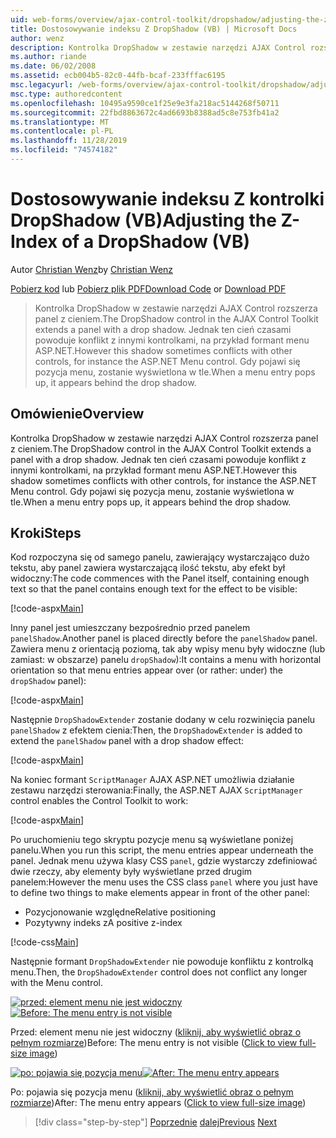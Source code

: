```yaml
---
uid: web-forms/overview/ajax-control-toolkit/dropshadow/adjusting-the-z-index-of-a-dropshadow-vb
title: Dostosowywanie indeksu Z DropShadow (VB) | Microsoft Docs
author: wenz
description: Kontrolka DropShadow w zestawie narzędzi AJAX Control rozszerza panel z cieniem. Jednak ten cień czasami powoduje konflikt z innymi kontrolkami, dla insta...
ms.author: riande
ms.date: 06/02/2008
ms.assetid: ecb004b5-82c0-44fb-bcaf-233fffac6195
msc.legacyurl: /web-forms/overview/ajax-control-toolkit/dropshadow/adjusting-the-z-index-of-a-dropshadow-vb
msc.type: authoredcontent
ms.openlocfilehash: 10495a9590ce1f25e9e3fa218ac5144268f50711
ms.sourcegitcommit: 22fbd8863672c4ad6693b8388ad5c8e753fb41a2
ms.translationtype: MT
ms.contentlocale: pl-PL
ms.lasthandoff: 11/28/2019
ms.locfileid: "74574182"
---
```

# <a name="adjusting-the-z-index-of-a-dropshadow-vb"></a><span data-ttu-id="6eca5-104">Dostosowywanie indeksu Z kontrolki DropShadow (VB)</span><span class="sxs-lookup"><span data-stu-id="6eca5-104">Adjusting the Z-Index of a DropShadow (VB)</span></span>

<span data-ttu-id="6eca5-105">Autor [Christian Wenz](https://github.com/wenz)</span><span class="sxs-lookup"><span data-stu-id="6eca5-105">by [Christian Wenz](https://github.com/wenz)</span></span>

<span data-ttu-id="6eca5-106">[Pobierz kod](https://download.microsoft.com/download/5/1/6/51652a81-500b-4f6b-88d3-617103e7941e/DropShadow1.vb.zip) lub [Pobierz plik PDF](https://download.microsoft.com/download/b/6/a/b6ae89ee-df69-4c87-9bfb-ad1eb2b23373/dropshadow1VB.pdf)</span><span class="sxs-lookup"><span data-stu-id="6eca5-106">[Download Code](https://download.microsoft.com/download/5/1/6/51652a81-500b-4f6b-88d3-617103e7941e/DropShadow1.vb.zip) or [Download PDF](https://download.microsoft.com/download/b/6/a/b6ae89ee-df69-4c87-9bfb-ad1eb2b23373/dropshadow1VB.pdf)</span></span>

> <span data-ttu-id="6eca5-107">Kontrolka DropShadow w zestawie narzędzi AJAX Control rozszerza panel z cieniem.</span><span class="sxs-lookup"><span data-stu-id="6eca5-107">The DropShadow control in the AJAX Control Toolkit extends a panel with a drop shadow.</span></span> <span data-ttu-id="6eca5-108">Jednak ten cień czasami powoduje konflikt z innymi kontrolkami, na przykład formant menu ASP.NET.</span><span class="sxs-lookup"><span data-stu-id="6eca5-108">However this shadow sometimes conflicts with other controls, for instance the ASP.NET Menu control.</span></span> <span data-ttu-id="6eca5-109">Gdy pojawi się pozycja menu, zostanie wyświetlona w tle.</span><span class="sxs-lookup"><span data-stu-id="6eca5-109">When a menu entry pops up, it appears behind the drop shadow.</span></span>

## <a name="overview"></a><span data-ttu-id="6eca5-110">Omówienie</span><span class="sxs-lookup"><span data-stu-id="6eca5-110">Overview</span></span>

<span data-ttu-id="6eca5-111">Kontrolka DropShadow w zestawie narzędzi AJAX Control rozszerza panel z cieniem.</span><span class="sxs-lookup"><span data-stu-id="6eca5-111">The DropShadow control in the AJAX Control Toolkit extends a panel with a drop shadow.</span></span> <span data-ttu-id="6eca5-112">Jednak ten cień czasami powoduje konflikt z innymi kontrolkami, na przykład formant menu ASP.NET.</span><span class="sxs-lookup"><span data-stu-id="6eca5-112">However this shadow sometimes conflicts with other controls, for instance the ASP.NET Menu control.</span></span> <span data-ttu-id="6eca5-113">Gdy pojawi się pozycja menu, zostanie wyświetlona w tle.</span><span class="sxs-lookup"><span data-stu-id="6eca5-113">When a menu entry pops up, it appears behind the drop shadow.</span></span>

## <a name="steps"></a><span data-ttu-id="6eca5-114">Kroki</span><span class="sxs-lookup"><span data-stu-id="6eca5-114">Steps</span></span>

<span data-ttu-id="6eca5-115">Kod rozpoczyna się od samego panelu, zawierający wystarczająco dużo tekstu, aby panel zawiera wystarczającą ilość tekstu, aby efekt był widoczny:</span><span class="sxs-lookup"><span data-stu-id="6eca5-115">The code commences with the Panel itself, containing enough text so that the panel contains enough text for the effect to be visible:</span></span>

[!code-aspx[Main](adjusting-the-z-index-of-a-dropshadow-vb/samples/sample1.aspx)]

<span data-ttu-id="6eca5-116">Inny panel jest umieszczany bezpośrednio przed panelem `panelShadow`.</span><span class="sxs-lookup"><span data-stu-id="6eca5-116">Another panel is placed directly before the `panelShadow` panel.</span></span> <span data-ttu-id="6eca5-117">Zawiera menu z orientacją poziomą, tak aby wpisy menu były widoczne (lub zamiast: w obszarze) panelu `dropShadow`):</span><span class="sxs-lookup"><span data-stu-id="6eca5-117">It contains a menu with horizontal orientation so that menu entries appear over (or rather: under) the `dropShadow` panel):</span></span>

[!code-aspx[Main](adjusting-the-z-index-of-a-dropshadow-vb/samples/sample2.aspx)]

<span data-ttu-id="6eca5-118">Następnie `DropShadowExtender` zostanie dodany w celu rozwinięcia panelu `panelShadow` z efektem cienia:</span><span class="sxs-lookup"><span data-stu-id="6eca5-118">Then, the `DropShadowExtender` is added to extend the `panelShadow` panel with a drop shadow effect:</span></span>

[!code-aspx[Main](adjusting-the-z-index-of-a-dropshadow-vb/samples/sample3.aspx)]

<span data-ttu-id="6eca5-119">Na koniec formant `ScriptManager` AJAX ASP.NET umożliwia działanie zestawu narzędzi sterowania:</span><span class="sxs-lookup"><span data-stu-id="6eca5-119">Finally, the ASP.NET AJAX `ScriptManager` control enables the Control Toolkit to work:</span></span>

[!code-aspx[Main](adjusting-the-z-index-of-a-dropshadow-vb/samples/sample4.aspx)]

<span data-ttu-id="6eca5-120">Po uruchomieniu tego skryptu pozycje menu są wyświetlane poniżej panelu.</span><span class="sxs-lookup"><span data-stu-id="6eca5-120">When you run this script, the menu entries appear underneath the panel.</span></span> <span data-ttu-id="6eca5-121">Jednak menu używa klasy CSS `panel`, gdzie wystarczy zdefiniować dwie rzeczy, aby elementy były wyświetlane przed drugim panelem:</span><span class="sxs-lookup"><span data-stu-id="6eca5-121">However the menu uses the CSS class `panel` where you just have to define two things to make elements appear in front of the other panel:</span></span>

- <span data-ttu-id="6eca5-122">Pozycjonowanie względne</span><span class="sxs-lookup"><span data-stu-id="6eca5-122">Relative positioning</span></span>
- <span data-ttu-id="6eca5-123">Pozytywny indeks z</span><span class="sxs-lookup"><span data-stu-id="6eca5-123">A positive z-index</span></span>

[!code-css[Main](adjusting-the-z-index-of-a-dropshadow-vb/samples/sample5.css)]

<span data-ttu-id="6eca5-124">Następnie formant `DropShadowExtender` nie powoduje konfliktu z kontrolką menu.</span><span class="sxs-lookup"><span data-stu-id="6eca5-124">Then, the `DropShadowExtender` control does not conflict any longer with the Menu control.</span></span>

<span data-ttu-id="6eca5-125">[![przed: element menu nie jest widoczny](adjusting-the-z-index-of-a-dropshadow-vb/_static/image2.png)](adjusting-the-z-index-of-a-dropshadow-vb/_static/image1.png)</span><span class="sxs-lookup"><span data-stu-id="6eca5-125">[![Before: The menu entry is not visible](adjusting-the-z-index-of-a-dropshadow-vb/_static/image2.png)](adjusting-the-z-index-of-a-dropshadow-vb/_static/image1.png)</span></span>

<span data-ttu-id="6eca5-126">Przed: element menu nie jest widoczny ([kliknij, aby wyświetlić obraz o pełnym rozmiarze](adjusting-the-z-index-of-a-dropshadow-vb/_static/image3.png))</span><span class="sxs-lookup"><span data-stu-id="6eca5-126">Before: The menu entry is not visible ([Click to view full-size image](adjusting-the-z-index-of-a-dropshadow-vb/_static/image3.png))</span></span>

<span data-ttu-id="6eca5-127">[![po: pojawia się pozycja menu](adjusting-the-z-index-of-a-dropshadow-vb/_static/image5.png)](adjusting-the-z-index-of-a-dropshadow-vb/_static/image4.png)</span><span class="sxs-lookup"><span data-stu-id="6eca5-127">[![After: The menu entry appears](adjusting-the-z-index-of-a-dropshadow-vb/_static/image5.png)](adjusting-the-z-index-of-a-dropshadow-vb/_static/image4.png)</span></span>

<span data-ttu-id="6eca5-128">Po: pojawia się pozycja menu ([kliknij, aby wyświetlić obraz o pełnym rozmiarze](adjusting-the-z-index-of-a-dropshadow-vb/_static/image6.png))</span><span class="sxs-lookup"><span data-stu-id="6eca5-128">After: The menu entry appears ([Click to view full-size image](adjusting-the-z-index-of-a-dropshadow-vb/_static/image6.png))</span></span>

> [!div class="step-by-step"]
> <span data-ttu-id="6eca5-129">[Poprzednie](manipulating-dropshadow-properties-from-client-code-cs.md)
> [dalej](manipulating-dropshadow-properties-from-client-code-vb.md)</span><span class="sxs-lookup"><span data-stu-id="6eca5-129">[Previous](manipulating-dropshadow-properties-from-client-code-cs.md)
[Next](manipulating-dropshadow-properties-from-client-code-vb.md)</span></span>
